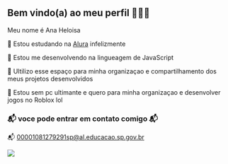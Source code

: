 ## Bem vindo(a) ao meu perfil 🖤🩷💮

Meu nome é Ana Heloisa

🖤 Estou estudando na [Alura](https://www.alura.com.br/) infelizmente

🩷 Estou me desenvolvendo na lingueagem de JavaScript

🖤 Ultilizo esse espaço para minha organizaçao e compartilhamento dos meus projetos desenvolvidos

🩷 Estou sem pc ultimante e quero para minha organizaçao e desenvolver jogos no Roblox lol

### 📬 voce pode entrar em contato comigo 📬
 📬 00001081279291sp@al.educacao.sp.gov.br 


![](https://media1.tenor.com/m/GUL1NwjeKWcAAAAC/jennie-lisa.gif)
